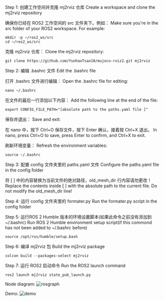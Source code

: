 Step 1: 创建工作空间并克隆 mj2rviz 仓库 Create a workspace and clone the mj2rviz repository

确保你已经在 ROS2 工作空间的 src 文件夹下。例如： Make sure you're in the src folder of your ROS2 workspace. For example:
    
    mkdir -p ~/ros2_ws/src
    cd ~/ros2_ws/src
        
克隆 mj2rviz 仓库： Clone the mj2rviz repository:
    
    git clone https://github.com/YunhaoTsao10/mujoco-rviz2.git mj2rviz

Step 2: 编辑 .bashrc 文件 Edit the .bashrc file

打开 .bashrc 文件进行编辑：
Open the .bashrc file for editing:

    nano ~/.bashrc  

在文件的最后一行添加以下内容：
Add the following line at the end of the file:

    export CONFIG_FILE_PATH="[absolute path to the paths.yaml file ]"

保存并退出：
Save and exit:
    
在 nano 中，按下 Ctrl+O 保存文件，按下 Enter 确认，接着按 Ctrl+X 退出。
In nano, press Ctrl+O to save, press Enter to confirm, and Ctrl+X to exit.
    
刷新环境变量：
Refresh the environment variables:

    source ~/.bashrc

Step 3: 配置 config 文件夹里的 paths.yaml 文件 Configure the paths.yaml file in the config folder

将 [ ] 中的内容替换为当前文件的绝对路径，old_mesh_dir 行内容请勿更改！
Replace the contents inside [ ] with the absolute path to the current file. Do not modify the old_mesh_dir line!

Step 4: 运行 config 文件夹里的 formater.py Run the formater.py script in the config folder

Step 5: 运行ROS 2 Humble 版本的环境设置脚本(如果此命令之前没有添加到~/.bashrc) Run ROS 2 Humble environment setup script(if this commond has not been added to ~/.bashrc before)

    source /opt/ros/humble/setup.bash

Step 6: 编译 mj2rviz 包 Build the mj2rviz package

    colcon build --packages-select mj2rviz

Step 7: 运行 ROS2 启动命令 Run the ROS2 launch command

    ros2 launch mj2rviz state_pub_launch.py

Node diagram:
    ![rosgraph](https://github.com/user-attachments/assets/e8f3aba1-f23f-4146-bda1-f0f6779cb85b)

Demo:
    ![demo](https://github.com/user-attachments/assets/6b5b5a60-3bc3-4cb6-b123-2d8a5c511551)







